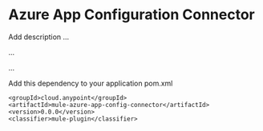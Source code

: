 # Azure App Configuration Connector

Add description ...


...


...


Add this dependency to your application pom.xml

```
<groupId>cloud.anypoint</groupId>
<artifactId>mule-azure-app-config-connector</artifactId>
<version>0.0.0</version>
<classifier>mule-plugin</classifier>
```
